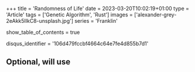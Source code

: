 +++
title = 'Randomness of Life'
date = 2023-03-20T10:02:19+01:00
type = 'Article'
tags = ['Genetic Algorithm', 'Rust']
images = ['alexander-grey-2eAkk5lIkC8-unsplash.jpg']
series = 'Franklin'

show_table_of_contents = true

disqus_identifier = '106d479fccbf4664c64e7fe4d855b7d1'
## Optional, will use <title> tag value instead.
# disqus_title = ''
## Optional, will use window.location.href instead.
# disqus_url = ''
show_disqus = true
show_comment_count = true

share_buttons = ['facebook', 'twitter']

katex = true
draft = true
+++

In the previous article from this series (see [here]({{< relref "/articles/franklin/art-from-chaos" >}})), we've talked
about genetic algorithms and how they can be used to generate art. Now let's put those ideas into action and focus on
implementing the first part of our artistic toolset: **mutators**.

<!--more-->

## Preparing the ecosystem

Before we begin working on mutators, we need to prepare an environment in which our specimens can thrive. We don't need
much - right now the only thing is _a generation_. For the record, in this context, a generation is a collection of
specimen which can be mutated, scored, and bred (basically experimented upon) to get us closer to the optimum. Since our
specimens are images, they can be represented by the following structs:

```rust
struct Pixel {
    r: u8,
    g: u8,
    b: u8,
}

struct Image {
    height: usize,
    width: usize,
    pixels: Vec<Pixel>,
}
```

Representing each pixel as a 24-bit value gives us some flexibility here - it allows us to operate on two color depths:
[true color](https://en.wikipedia.org/wiki/Color_depth#True_color_(24-bit)) (which uses 24-bit colors) and
[grayscale](https://en.wikipedia.org/wiki/Grayscale) (8-bit). Creating a grayscale pixel can be done by setting up all
color channels to the same value. True, it uses thrice as much memory as it could, but...

> Premature optimization is the root of all evil.  
> ~ Donald Knuth

{{< underline >}}Method of initializing{{< /underline >}}[^1] the generation will affect how fast we can search the
solution space. As the algorithm produces more fitted images, the specimens get closed to the source image. But we don't
really care about how _fast_ the optimum can be achieved, frankly, we don't really care about achieving the optimum in
the first place. It is _the process_ of getting more fitted images and seeing how they evolve what's really interesting.
Therefore our generation will be initialized by blank images - images filled by white pixels. It will reduce pace of
solution space search, but will produce images that are more visually interesting. We are here to do art, after all.
:art:

```rust
impl Pixel {
    #[must_use]
    pub const fn white() -> Self {
        Pixel::new(255, 255, 255)
    }

    #[must_use]
    pub const fn new(r: u8, g: u8, b: u8) -> Self {
        Pixel { r, g, b }
    }
}

impl Image {
    #[must_use]
    pub fn new(height: usize, width: usize, pixels: Vec<Pixel>) -> Self {
        Self {
            height,
            width,
            pixels,
        }
    }

    #[must_use]
    pub fn blank(height: usize, width: usize, pixel: &Pixel) -> Self {
        let size = height * width;
        let pixels = vec![pixel.clone(); size];

        Self::new(height, width, pixels)
    }
}

#[must_use]
fn get_first_generation(
    vec_len: usize,
    image_height: usize,
    image_width: usize
) -> Vec<Image> {
    let pixel = Pixel::white();
    vec![Image::blank(height, width, &pixel); vec_len]
}
```

This code takes care of initializing the generation. :ok_hand:

## Throwing dice and hoping for the best

As was mentioned in the previous article, mutators act only on one specimen at a time, inserting random modification
onto it. With that description alone, we can already define a contract for all mutators we're going to implement:

```rust
pub trait Mutator {
    fn mutate(&self, image: &mut Image);
}
```

Why `&self` and not `&mut self`? Due to the fact that mutations are independent of one another, they can be performed
concurrently. In fact, as we will see in the future articles, mutating and scoring are the only steps that can be
_easily_ run in parallel.

{{< figure src="./genetic-algorithm-flow.png" alt="Genetic Algorithm Flow"
    caption="A diagram showing the flow of actions applied on a single generation."
>}}

### Throwing a rectangular dice

Rectangles are the easiest shape to draw both algorithmically and IRL; our first mutator will use rectangles as a
mutation primitive. To generate a random rectangle we need have the following:

* coordinates of one of its corners,
* width,
* height,
* fill color.

_Fill color_ is pretty straightforward, but other values have some constraints they need to meet. An image we'll be
mutating has width and height - let's assume it's {{< mono >}}n{{< /mono >}} and {{< mono >}}m{{< /mono >}}
respectively. Coordinates of one of the corners, in our case it's going to be top-left, are limited by the image
dimensions. Width and height are limited by both image dimensions, and the coordinates we just generated.

$$
    x \in \lbrack 0 .. n \lbrack \newline
    y \in \lbrack 0 .. m \lbrack \newline
    width \in \lbrack 1 .. n - x + 1 \lbrack \newline
    height \in \lbrack 1 .. m - y + 1 \lbrack \newline
$$

Why coordinates intervals are right-open? Because if the mutator selects the very right or bottom edge, then the
rectangle would need to have zero width/height. By not right-closing the intervals, we ensure that there's at least one
pixel which can be mutated :ok_hand:. Similarly both {{< mono >}}width{{< /mono >}} and {{< mono >}}height{{< /mono >}}
intervals are right-open to ensure that the rectangle will not overflow the image.

```rust
struct RandomRectangle {
    x: usize,
    y: usize,
    width: usize,
    height: usize,
}

#[must_use]
fn get_random_rectangle(random: &mut Random, image: &Image) -> RandomRectangle {
    let image_width = image.width();
    let image_height = image.height();

    let x = random.get_random(0usize, image_width);
    let y = random.get_random(0usize, image_height);

    let width = random.get_random(0usize, image_width - x) + 1;
    let height = random.get_random(0usize, image_height - y) + 1;

    RandomRectangle {
        x,
        y,
        width,
        height,
    }
}
```

Function `get_random_rectangle` is a neat helper: based on the given {{< underline >}}RNG{{< /underline >}}[^2] and
image, it returns a struct representing a random rectangle within the boundaries of the image.

Only two things left to do: generate random color and draw the shape. The implementation of rectangle mutator will look
like this:

```rust
#[derive(Debug, Default)]
pub struct RectangleMutator;

impl Mutator for RectangleMutator {
    fn mutate(&self, image: &mut Image) {
        let mut random = Random::default();
        let rect = self.get_random_rectangle(&mut random, image);

        let r = random.get_random(0u8, 255);
        let g = random.get_random(0u8, 255);
        let b = random.get_random(0u8, 255);

        let image_width = image.width();

        for i in rect.x..(rect.width + rect.x) {
            for j in rect.y..(rect.height + rect.y) {
                let pixel = &mut image[j * image_width + i];
                pixel.r(r);
                pixel.g(g);
                pixel.b(b);
            }
        }
    }
}
```

Cool, let's see what the program generates after 10 000 generations when initialized with
[Mona Lisa](https://en.wikipedia.org/wiki/File:Mona_Lisa,_by_Leonardo_da_Vinci,_from_C2RMF_retouched.jpg).

{{< figure src="./output_010000.png" alt="Random noise"
    title="Mona Lisa (generation #10 000)"
    class="border"
>}}

Doesn't really looks like anything. :neutral_face:  
Which isn't very surprising; the code did what it was suppose to do: it generated random rectangles on the white image.
Since we don't have any scoring logic yet (that's a topic for another article) the resulting image is composed of random
noise. We'll need to wait a bit longer to get an image that even remotely reflects "Mona Lisa".

### Throwing dice of other shapes

It'd be nice to have mutators other than `RectangleMutator`, which are able to mutate images with different shapes, but
I'm not going to cover them here. The reason is simple - they operate under the same rules: you need to define
boundaries first and then you need to draw the desired shape. I've implemented two other mutators: `TriangleMutator` and
`CircleMutator`. Their sources can be found
[here](https://github.com/nathiss/franklin/tree/73aa8dada3e8c3cae9aff5e24637785268e3527a/src/mutators).

## Afterword

You might've noticed that the code examples of this article are not strictly bounded together, meaning you cannot just
copy them to have a working example. A bunch of things like: `Random` implementation, loading the original image,
mutation loop, and the whole `impl Image` block are missing. If you want to have a working solution it's
[here](https://github.com/nathiss/franklin/tree/73aa8dada3e8c3cae9aff5e24637785268e3527a) _(locked down to the newest
commit at the moment of writing - 73aa8da)_. The goal of this series is not to go through every single line of code to
build a working utility, but rather to present an idea. So, moving forward all future articles from this series will
also be done in that style.

{{< figure src="./alexander-grey-2eAkk5lIkC8-unsplash.jpg" alt="Randomness of Life"
    caption="Photo by [Alexander Grey](https://unsplash.com/@sharonmccutcheon?utm_source=unsplash&utm_medium=referral&utm_content=creditCopyText) on [Unsplash](ttps://unsplash.com/photos/2eAkk5lIkC8?utm_source=unsplash&utm_medium=referral&utm_content=creditCopyText)"
    class="border"
>}}

Stay tuned :ocean:

<!-- Footnotes -->

[^1]: Usually the generation is generated randomly. See
[here](https://en.wikipedia.org/wiki/Genetic_algorithm#Initialization).

[^2]: `Random` is a project-private utility class. Source can be found
[here](https://github.com/nathiss/franklin/blob/73aa8dada3e8c3cae9aff5e24637785268e3527a/src/util/random.rs).

